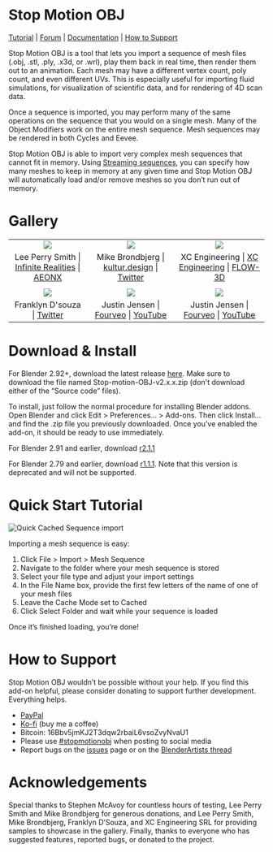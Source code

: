 # Stop Motion OBJ
[Tutorial](https://github.com/neverhood311/Stop-motion-OBJ/wiki#quick-start) | [Forum](https://blenderartists.org/t/stop-motion-obj-obj-stl-ply-sequence-importer/670105) | [Documentation](https://github.com/neverhood311/Stop-motion-OBJ/wiki) | [How to Support](#how-to-support)

Stop Motion OBJ is a tool that lets you import a sequence of mesh files (.obj, .stl, .ply, .x3d, or .wrl), play them back in real time, then render them out to an animation. Each mesh may have a different vertex count, poly count, and even different UVs. This is especially useful for importing fluid simulations, for visualization of scientific data, and for rendering of 4D scan data.

Once a sequence is imported, you may perform many of the same operations on the sequence that you would on a single mesh. Many of the Object Modifiers work on the entire mesh sequence. Mesh sequences may be rendered in both Cycles and Eevee.

Stop Motion OBJ is able to import very complex mesh sequences that cannot fit in memory. Using [Streaming sequences](https://github.com/neverhood311/Stop-motion-OBJ/wiki#streaming), you can specify how many meshes to keep in memory at any given time and Stop Motion OBJ will automatically load and/or remove meshes so you don’t run out of memory.



# Gallery
| | | |
|:---:|:---:|:---:|
|[<img src="imgs/lee_perry_smith_256.gif">](https://github.com/neverhood311/Stop-motion-OBJ/wiki#gallery)|[<img src="imgs/mike_brondbjerg_s2g_neural_256.gif">](https://github.com/neverhood311/Stop-motion-OBJ/wiki#gallery)|[<img src="imgs/water_splash_256.gif">](https://github.com/neverhood311/Stop-motion-OBJ/wiki#gallery)|
|Lee Perry Smith \| [Infinite Realities](https://ir-ltd.net/) \| [AEONX](https://aeonx.com/)|Mike Brondbjerg \| [kultur.design](http://www.kultur.design/) \| [Twitter](https://twitter.com/mikebrondbjerg)|XC Engineering \| [XC Engineering](https://www.xceng.com/en/) \| [FLOW-3D](https://www.flow3d.com/)|
||||
|[<img src="imgs/frank_dsouza_256.gif">](https://github.com/neverhood311/Stop-motion-OBJ/wiki#gallery)|[<img src="imgs/day_107_256.gif">](https://github.com/neverhood311/Stop-motion-OBJ/wiki#gallery)|[<img src="imgs/day_109_256.gif">](https://github.com/neverhood311/Stop-motion-OBJ/wiki#gallery)|
|Franklyn D'souza \| [Twitter](https://twitter.com/franklynd/status/1231625663095934977)|Justin Jensen \| [Fourveo](https://www.researchgate.net/publication/325426062_Fourveo_Integration_of_4D_Animation_into_Conventional_3D_Animation_Workflows) \| [YouTube](https://www.youtube.com/channel/UCHnTdtUrB1L_1Xyid8tyZPg)|Justin Jensen \| [Fourveo](https://www.researchgate.net/publication/325426062_Fourveo_Integration_of_4D_Animation_into_Conventional_3D_Animation_Workflows) \| [YouTube](https://www.youtube.com/channel/UCHnTdtUrB1L_1Xyid8tyZPg)|


# Download & Install
For Blender 2.92+, download the latest release [here](https://github.com/neverhood311/Stop-motion-OBJ/releases/latest). Make sure to download the file named Stop-motion-OBJ-v2.x.x.zip (don't download either of the “Source code” files).

To install, just follow the normal procedure for installing Blender addons. Open Blender and click Edit > Preferences... > Add-ons. Then click Install… and find the .zip file you previously downloaded. Once you’ve enabled the add-on, it should be ready to use immediately.

For Blender 2.91 and earlier, download [r2.1.1](https://github.com/neverhood311/Stop-motion-OBJ/releases/tag/v2.1.1)

For Blender 2.79 and earlier, download [r1.1.1](https://github.com/neverhood311/Stop-motion-OBJ/releases/tag/0.2.79.2). Note that this version is deprecated and will not be supported.

# Quick Start Tutorial
<img src="imgs/cached_import_s2g_octree.gif" title="Quick Cached Sequence import">

Importing a mesh sequence is easy:
1. Click File > Import > Mesh Sequence
1. Navigate to the folder where your mesh sequence is stored
1. Select your file type and adjust your import settings
1. In the File Name box, provide the first few letters of the name of one of your mesh files
1. Leave the Cache Mode set to Cached
1. Click Select Folder and wait while your sequence is loaded

Once it’s finished loading, you’re done!

# How to Support
Stop Motion OBJ wouldn’t be possible without your help. If you find this add-on helpful, please consider donating to support further development. Everything helps.

- [PayPal](https://www.paypal.com/justinj)
- [Ko-fi](https://ko-fi.com/stopmotionobj) (buy me a coffee)
- Bitcoin: 16Bbv5jmKJ2T3dqw2rbaiL6vsoZvyNvaU1
- Please use [#stopmotionobj](https://twitter.com/search?q=%23stopmotionobj&src=typed_query) when posting to social media
- Report bugs on the [issues](https://github.com/neverhood311/Stop-motion-OBJ/issues) page or on the [BlenderArtists thread](https://blenderartists.org/t/stop-motion-obj-obj-stl-ply-sequence-importer/670105)

# Acknowledgements
Special thanks to Stephen McAvoy for countless hours of testing, Lee Perry Smith and Mike Brondbjerg for generous donations, and Lee Perry Smith, Mike Brondbjerg, Franklyn D’Souza, and XC Engineering SRL for providing samples to showcase in the gallery. Finally, thanks to everyone who has suggested features, reported bugs, or donated to the project.
